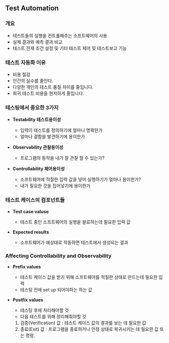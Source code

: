 ## Test Automation

### 개요

- 테스트들의 실행을 컨트롤해주는 소프트웨어의 사용
- 실제 결과와 예측 결과 비교
- 테스트 전제 조건 설정 및 기타 테스트 제어 및 테스트보고 기능

### 테스트 자동화 이유
- 비용 절감
- 인간의 실수를 줄인다.
- 다양한 개인의 테스트 품질 차이를 줄입니다.
- 회귀 테스트 비용을 현저하게 줄입니다.


### 테스팅에서 중요한 3가지

- **Testability 테스트용이성**
  - 입력이 테스트를 정의하기에 얼마나 명확한가
  - 얼마나 결함을 발견하기에 용이한가

- **Observability 관찰용이성**
  - 프로그램의 동작을 내가 잘 관찰 할 수 있는가?

- **Controllability 제어용이성**
  - 소프트웨어에 적절한 입력 값을 넣어 실행하기가 얼마나 용이한가?
  - 내가 필요한 것을 집어넣기에 용이한가


### 테스트 케이스의 컴포넌트들

- **Test case valuse**
  - 테스트 중인 소프트웨어의 실행을 왈료하는데 필요한 입력 값

- **Expected results**
  - 소프트웨어가 예상대로 작동하면 테스트에서 생성되는 결과

### Affecting Controllability and Observability

- **Prefix values**
  - 테스트 케이스 값을 받기 위해 소프트웨어를 적절한 상태로 만드는데 필요한 입력
  - 테스팅 전에 set up 되어야하는 하는 값

- **Postfix values**
  - 테스팅 후에 처리해야할 것
  - 다음 테스트를 위해 정리해줘야할 것

  1. 검증(Verification) 값 : 테스트 케이스 값의 결과를 보는 데 필요한 값
  2. 종료(Exit) 값 : 프로그램을 종료하거나 안정 상태로 복귀시키는 데 필요한 값 또는 명령.
